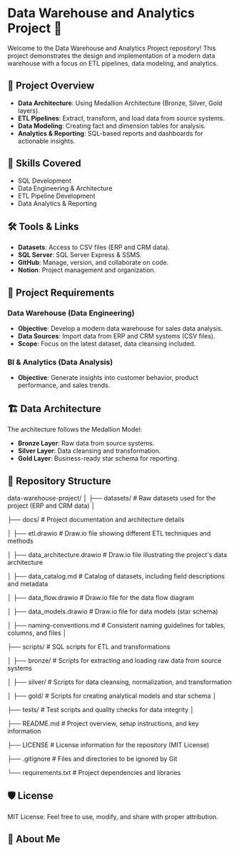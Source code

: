 # Data Warehouse and Analytics Project 🚀

Welcome to the Data Warehouse and Analytics Project repository! This project demonstrates the design and implementation of a modern data warehouse with a focus on ETL pipelines, data modeling, and analytics.

## 📖 Project Overview
- **Data Architecture**: Using Medallion Architecture (Bronze, Silver, Gold layers).
- **ETL Pipelines**: Extract, transform, and load data from source systems.
- **Data Modeling**: Creating fact and dimension tables for analysis.
- **Analytics & Reporting**: SQL-based reports and dashboards for actionable insights.

## 🎯 Skills Covered
- SQL Development
- Data Engineering & Architecture
- ETL Pipeline Development
- Data Analytics & Reporting

## 🛠️ Tools & Links
- **Datasets**: Access to CSV files (ERP and CRM data).
- **SQL Server**: SQL Server Express & SSMS.
- **GitHub**: Manage, version, and collaborate on code.
- **Notion**: Project management and organization.
  
## 🚀 Project Requirements
### Data Warehouse (Data Engineering)
- **Objective**: Develop a modern data warehouse for sales data analysis.
- **Data Sources**: Import data from ERP and CRM systems (CSV files).
- **Scope**: Focus on the latest dataset, data cleansing included.

### BI & Analytics (Data Analysis)
- **Objective**: Generate insights into customer behavior, product performance, and sales trends.
  
## 🏗️ Data Architecture
The architecture follows the Medallion Model:
- **Bronze Layer**: Raw data from source systems.
- **Silver Layer**: Data cleansing and transformation.
- **Gold Layer**: Business-ready star schema for reporting.

## 📂 Repository Structure
data-warehouse-project/
│
├── datasets/                             # Raw datasets used for the project (ERP and CRM data)
│

├── docs/                                 # Project documentation and architecture details

│   ├── etl.drawio                        # Draw.io file showing different ETL techniques and methods

│   ├── data_architecture.drawio          # Draw.io file illustrating the project's data architecture

│   ├── data_catalog.md                   # Catalog of datasets, including field descriptions and metadata

│   ├── data_flow.drawio                  # Draw.io file for the data flow diagram

│   ├── data_models.drawio                # Draw.io file for data models (star schema)

│   ├── naming-conventions.md             # Consistent naming guidelines for tables, columns, and files
│

├── scripts/                              # SQL scripts for ETL and transformations

│   ├── bronze/                           # Scripts for extracting and loading raw data from source systems

│   ├── silver/                           # Scripts for data cleansing, normalization, and transformation

│   ├── gold/                             # Scripts for creating analytical models and star schema
│

├── tests/                                # Test scripts and quality checks for data integrity
│

├── README.md                             # Project overview, setup instructions, and key information

├── LICENSE                               # License information for the repository (MIT License)

├── .gitignore                            # Files and directories to be ignored by Git

└── requirements.txt                      # Project dependencies and libraries

## 🛡️ License
MIT License. Feel free to use, modify, and share with proper attribution.

## 🌟 About Me
